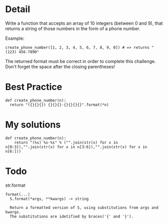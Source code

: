 # Detail
Write a function that accepts an array of 10 integers (between 0 and 9), that returns a string of those numbers in the form of a phone number.

Example:
```
create_phone_number([1, 2, 3, 4, 5, 6, 7, 8, 9, 0]) # => returns "(123) 456-7890"
```
The returned format must be correct in order to complete this challenge. 
Don't forget the space after the closing parentheses!

# Best Practice
```
def create_phone_number(n):
  return "({}{}{}) {}{}{}-{}{}{}{}".format(*n)
```

# My solutions
```
def create_phone_number(n):
    return "(%s) %s-%s" % ("".join(str(x) for x in n[0:3]),"".join(str(x) for x in n[3:6]),"".join(str(x) for x in n[6:]))
```

# Todo
str.format

```
format(...)
  S.format(*args, **kwargs) -> string
  
  Return a formatted version of S, using substitutions from args and kwargs.
  The substitutions are idetified by braces('{' and '}').
```
